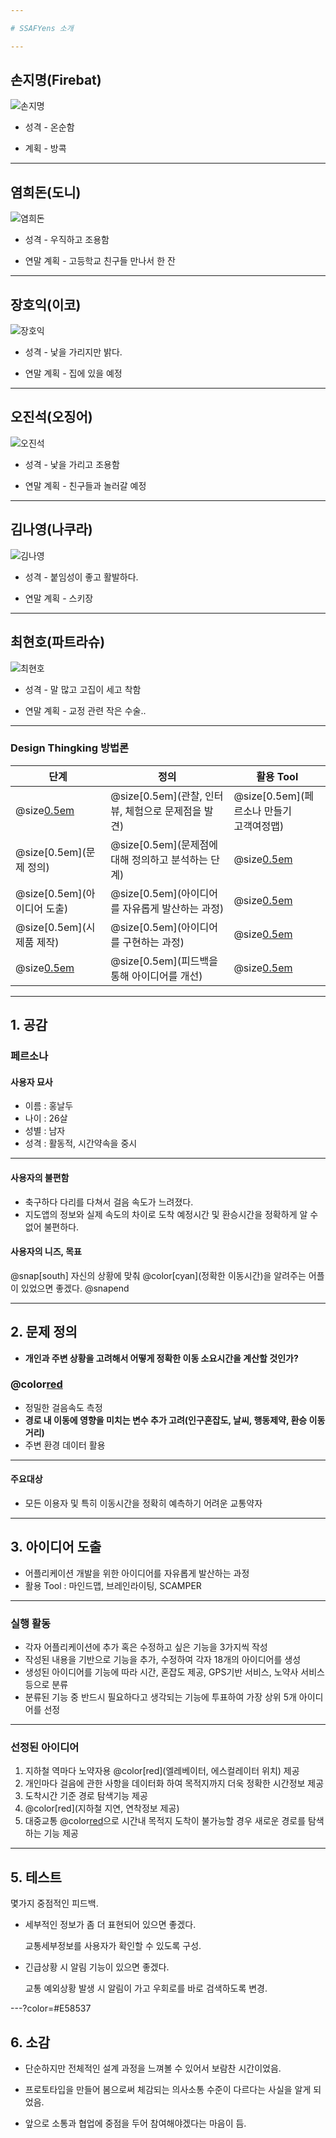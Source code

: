 ```yaml
---

# SSAFYens 소개

---
```


## 손지명(Firebat)

![손지명](./img/1.jpg)

* 성격 - 온순함

* 계획 - 방콕

---

## 염희돈(도니)

![염희돈](./img/2.jpg)

* 성격 - 우직하고 조용함

* 연말 계획 - 고등학교 친구들 만나서 한 잔

---

## 장호익(이코)

![장호익](./img/3.jpg)

* 성격 - 낯을 가리지만 밝다.

* 연말 계획 - 집에 있을 예정

---

## 오진석(오징어)

![오진석](./img/4.jpg)

* 성격 - 낯을 가리고 조용함

* 연말 계획 - 친구들과 놀러갈 예정

---

## 김나영(나쿠라)

![김나영](./img/5.jpg)

* 성격 - 붙임성이 좋고 활발하다.

* 연말 계획 - 스키장

---

## 최현호(파트라슈)

![최현호](./img/6.jpg)

* 성격 - 말 많고 고집이 세고 착함

* 연말 계획 - 교정 관련 작은 수술..

---

### Design Thingking 방법론

| 단계                    | 정의                                 | 활용 Tool                           |
|-------------------------|--------------------------------------|-------------------------------------|
| @size[0.5em](공감)| @size[0.5em](관찰, 인터뷰, 체험으로 문제점을 발견) | @size[0.5em](페르소나 만들기<br />고객여정맵) |
| @size[0.5em](문제 정의) | @size[0.5em](문제점에 대해 정의하고 분석하는 단계) | @size[0.5em](관점서술문)              |
| @size[0.5em](아이디어 도출) | @size[0.5em](아이디어를 자유롭게 발산하는 과정)    | @size[0.5em](SCAMPER)       |
| @size[0.5em](시제품 제작) | @size[0.5em](아이디어를 구현하는 과정)  | @size[0.5em](OVEN)   |
| @size[0.5em](테스트)          | @size[0.5em](피드백을 통해 아이디어를 개선)        | @size[0.5em](Pivot)          |

---
## 1. 공감
### 페르소나

#### 사용자 묘사
* 이름 : 홍날두
* 나이 : 26살
* 성별 : 남자
* 성격 : 활동적, 시간약속을 중시

---
#### 사용자의 불편함
* 축구하다 다리를 다쳐서 걸음 속도가 느려졌다.
* 지도앱의 정보와 실제 속도의 차이로 도착 예정시간 및 환승시간을 정확하게 알 수 없어 불편하다.

#### 사용자의 니즈, 목표
@snap[south]
자신의 상황에 맞춰 @color[cyan](정확한 이동시간)을 알려주는 어플이 있었으면 좋겠다.
@snapend

---
## 2. 문제 정의

- **개인과 주변 상황을 고려해서 어떻게 정확한 이동 소요시간을 계산할 것인가?**

### @color[red](SW컨셉)
- 정밀한 걸음속도 측정
- **경로 내 이동에 영향을 미치는 변수 추가 고려(인구혼잡도, 날씨, 행동제약, 환승 이동거리)**
- 주변 환경 데이터 활용

---

#### 주요대상
- 모든 이용자 및 특히 이동시간을 정확히 예측하기 어려운 교통약자

---
## 3. 아이디어 도출

- 어플리케이션 개발을 위한 아이디어를 자유롭게 발산하는 과정
- 활용 Tool : 마인드맵, 브레인라이팅, SCAMPER

---
### 실행 활동

- 각자 어플리케이션에 추가 혹은 수정하고 싶은 기능을 3가지씩 작성
- 작성된 내용을 기반으로 기능을 추가, 수정하여 각자 18개의 아이디어를 생성
- 생성된 아이디어를 기능에 따라 시간, 혼잡도 제공, GPS기반 서비스, 노약사 서비스 등으로 분류
- 분류된 기능 중 반드시 필요하다고 생각되는 기능에 투표하여 가장 상위 5개 아이디어를 선정

---
### 선정된 아이디어
1. 지하철 역마다 노약자용 @color[red](엘레베이터, 에스컬레이터 위치) 제공
2. 개인마다 걸음에 관한 사항을 데이터화 하여 목적지까지 더욱 정확한 시간정보 제공
3. 도착시간 기준 경로 탐색기능 제공
4. @color[red](지하철 지연, 연착정보 제공)
5. 대중교통 @color[red](사고발생)으로 시간내 목적지 도착이 불가능할 경우 새로운 경로를 탐색하는 기능 제공

---
## 5. 테스트

몇가지 중점적인 피드백.

- 세부적인 정보가 좀 더 표현되어 있으면 좋겠다.

  교통세부정보를 사용자가 확인할 수 있도록 구성.
  
- 긴급상황 시 알림 기능이 있으면 좋겠다.

  교통 예외상황 발생 시 알림이 가고 우회로를 바로 검색하도록 변경.

---?color=#E58537

## 6. 소감

* 단순하지만 전체적인 설계 과정을 느껴볼 수 있어서 보람찬 시간이었음.

* 프로토타입을 만들어 봄으로써 체감되는 의사소통 수준이 다르다는 사실을 알게 되었음.

* 앞으로 소통과 협업에 중점을 두어 참여해야겠다는 마음이 듬.


